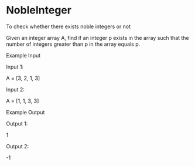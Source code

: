 # NobleInteger
To check whether there exists noble integers or not

Given an integer array A, find if an integer p exists in the array such that the number of integers greater than p in the array equals p.

Example Input

Input 1:

A = [3, 2, 1, 3]

Input 2:

A = [1, 1, 3, 3]


Example Output

Output 1:

1

Output 2:

-1
